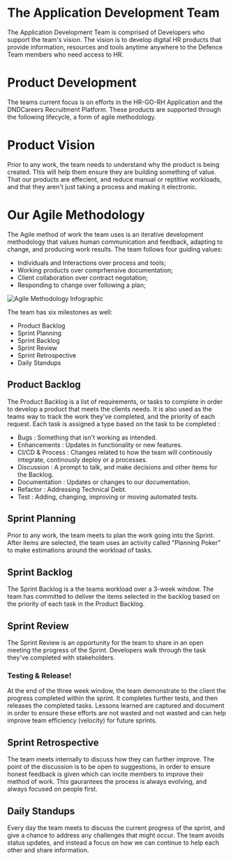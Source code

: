 # The Application Development Team

The Application Development Team is comprised of Developers who support the team's vision. The vision is to develop digital HR products that provide information, resources and tools anytime anywhere to the Defence Team members who need access to HR.

# Product Development

The teams current focus is on efforts in the HR-GO-RH Application and the DNDCareers Recruitment Platform. These products are supported through the following lifecycle, a form of agile methodology.

# Product Vision

Prior to any work, the team needs to understand why the product is being created. This will help them ensure they are building something of value. That our products are effecient, and reduce manual or reptitive workloads, and that they aren't just taking a process and making it electronic.

# Our Agile Methodology
The Agile method of work the team uses is an iterative development methodology that values human communication and feedback, adapting to change, and producing work results. The team follows four guiding values:

* Individuals and Interactions over process and tools;
* Working products over comprhensive documentation;
* Client collaboration over contract negotation;
* Responding to change over following a plan;

![Agile Methodology Infographic](/site/assets/Agil_Infographic.jpg)

The team has six milestones as well:
* Product Backlog
* Sprint Planning
* Sprint Backlog
* Sprint Review
* Sprint Retrospective
* Daily Standups

## Product Backlog

The Product Backlog is a list of requirements, or tasks to complete in order to develop a product that meets the clients needs. It is also used as the teams way to track the work they've completed, and the priority of each request. Each task is assigned a type based on the task to be completed :

* Bugs : Something that isn't working as intended.
* Enhancements : Updates in functionality or new features.
* CI/CD & Process : Changes related to how the team will continously integrate, continously deploy or a processes.
* Discussion : A prompt to talk, and make decisions and other items for the Backlog.
* Documentation : Updates or changes to our documentation.
* Refactor : Addressing Technical Debt.
* Test : Adding, changing, improving or moving automated tests.

## Sprint Planning

Prior to any work, the team meets to plan the work going into the Sprint. After items are selected, the team uses an activity called "Planning Poker" to make estimations around the workload of tasks.

## Sprint Backlog

The Sprint Backlog is a the teams workload over a 3-week window. The team has committed to deliver the items selected in the backlog based on the priority of each task in the Product Backlog.

## Sprint Review

The Sprint Review is an opportunity for the team to share in an open meeting the progress of the Sprint. Developers walk through the task they've completed with stakeholders.

### Testing & Release!

At the end of the three week window, the team demonstrate to the client the progress completed within the sprint. It completes further tests, and then releases the completed tasks. Lessons learned are captured and document in order to ensure these efforts are not wasted and not wasted and can help improve team efficiency (velocity) for future sprints.

## Sprint Retrospective

The team meets internally to discuss how they can further improve. The point of the discussion is to be open to suggestions, in order to ensure honest feedback is given which can incite members to improve their method of work. This gaurantees the process is always evolving, and always focused on people first.

## Daily Standups

Every day the team meets to discuss the current progress of the sprint, and give a chance to address any challenges that might occur. The team avoids status updates, and instead a focus on how we can continue to help each other and share information.
